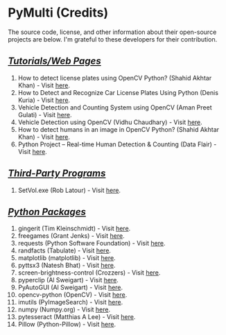 # PyMulti (Credits)

The source code, license, and other information about their open-source projects are below. I'm grateful to these developers for their contribution.

## <u><i>Tutorials/Web Pages</i></u>

1. How to detect license plates using OpenCV Python? (Shahid Akhtar Khan) - Visit [here](https://www.tutorialspoint.com/how-to-detect-license-plates-using-opencv-python).
2. How to Detect and Recognize Car License Plates Using Python (Denis Kuria) - Visit [here](https://www.makeuseof.com/python-car-license-plates-detect-and-recognize).
3. Vehicle Detection and Counting System using OpenCV (Aman Preet Gulati) - Visit [here](https://www.analyticsvidhya.com/blog/2021/12/vehicle-detection-and-counting-system-using-opencv).
4. Vehicle Detection using OpenCV (Vidhu Chaudhary) - Visit [here](https://www.codingninjas.com/codestudio/library/vehicle-detection-using-opencv).
5. How to detect humans in an image in OpenCV Python? (Shahid Akhtar Khan) - Visit [here](https://www.tutorialspoint.com/how-to-detect-humans-in-an-image-in-opencv-python).
6. Python Project – Real-time Human Detection & Counting (Data Flair) - Visit [here](https://data-flair.training/blogs/python-project-real-time-human-detection-counting).

## <u><i>Third-Party Programs</i></u>

1. SetVol.exe (Rob Latour) - Visit [here](https://github.com/roblatour/setvol).

## <u><i>Python Packages</i></u>

1. gingerit (Tim Kleinschmidt) - Visit [here](https://github.com/Azd325/gingerit).
2. freegames (Grant Jenks) - Visit [here](https://github.com/grantjenks/free-python-games).
3. requests (Python Software Foundation) - Visit [here](https://github.com/psf/requests).
4. randfacts (Tabulate) - Visit [here](https://github.com/TabulateJarl8/randfacts).
5. matplotlib (matplotlib) - Visit [here](https://github.com/matplotlib/matplotlib).
6. pyttsx3 (Natesh Bhat) - Visit [here](https://github.com/nateshmbhat/pyttsx3).
7. screen-brightness-control (Crozzers) - Visit [here](https://github.com/Crozzers/screen_brightness_control).
8. pyperclip (Al Sweigart) - Visit [here](https://github.com/asweigart/pyperclip).
9. PyAutoGUI (Al Sweigart) - Visit [here](https://github.com/asweigart/pyautogui).
10. opencv-python (OpenCV) - Visit [here](https://github.com/opencv/opencv-python).
11. imutils (PyImageSearch) - Visit [here](https://github.com/PyImageSearch/imutils).
12. numpy (Numpy.org) - Visit [here](https://github.com/numpy/numpy).
13. pytesseract (Matthias A Lee) - Visit [here](https://github.com/madmaze/pytesseract).
14. Pillow (Python-Pillow) - Visit [here](https://github.com/python-pillow/Pillow).